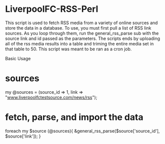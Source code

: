 # LiverpoolFC-RSS-Perl

This script is used to fetch RSS media from a variety of
online sources and store the data in a database. To use, 
you must first pull a list of RSS link sources. As you loop
through them, run the general_rss_parse sub with the source
link and id passed as the parameters. The scripts ends by uploading
all of the rss media results into a table and triming the entire
media set in that table to 50. This script was meant to be ran
as a cron job.

Basic Usage

# sources 
my @sources = (source_id => 1, link => "www.liverpoolfctestsource.com/news/rss");

# fetch, parse, and import the data
foreach my $source (@sources){
  &general_rss_parse($source['source_id'], $source['link']);
}

